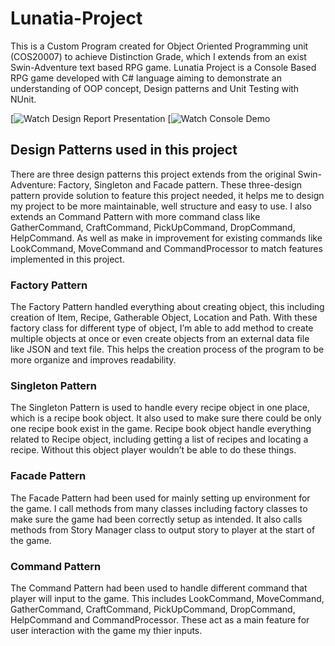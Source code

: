# Lunatia-Project
This is a Custom Program created for Object Oriented Programming unit (COS20007) to achieve Distinction Grade, which I extends from an exist Swin-Adventure text based RPG game. Lunatia Project is a Console Based RPG game developed with C# language aiming to demonstrate an understanding of OOP concept, Design patterns and Unit Testing with NUnit.

[![Watch Design Report Presentation](https://youtu.be/jLiCxVLYoFg)
[![Watch Console Demo](https://youtu.be/4FHm9u6Tfo8)

## Design Patterns used in this project
There are three design patterns this project extends from the original Swin-Adventure: Factory, Singleton and Facade pattern. These three-design pattern provide solution to feature this project needed, it helps me to design my project to be more maintainable, well structure and easy to use. I also extends an Command Pattern with more command class like GatherCommand, CraftCommand, PickUpCommand, DropCommand, HelpCommand. As well as make in improvement for existing commands like LookCommand, MoveCommand and CommandProcessor to match features implemented in this project.
### Factory Pattern
The Factory Pattern handled everything about creating object, this including creation of Item, Recipe, Gatherable Object, Location and Path. With these factory class for different type of object, I’m able to add method to create multiple objects at once or even create objects from an external data file like JSON and text file. This helps the creation process of the program to be more organize and improves readability.
### Singleton Pattern
The Singleton Pattern is used to handle every recipe object in one place, which is a recipe book object. It also used to make sure there could be only one recipe book exist in the game. Recipe book object handle everything related to Recipe object, including getting a list of recipes and locating a recipe. Without this object player wouldn’t be able to do these things.
### Facade Pattern
The Facade Pattern had been used for mainly setting up environment for the game. I call methods from many classes including factory classes to make sure the game had been correctly setup as intended. It also calls methods from Story Manager class to output story to player at the start of the game.
### Command Pattern
The Command Pattern had been used to handle different command that player will input to the game. This includes LookCommand, MoveCommand, GatherCommand, CraftCommand, PickUpCommand, DropCommand, HelpCommand and CommandProcessor. These act as a main feature for user interaction with the game my thier inputs.
